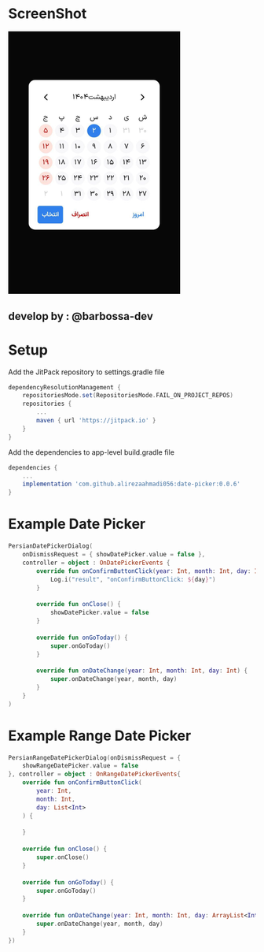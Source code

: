 # ScreenShot
<img src=".github/screenshot.jpg" width="350"/>

## develop by :  @barbossa-dev

# Setup
Add the JitPack repository to settings.gradle file
```gradle
dependencyResolutionManagement {
    repositoriesMode.set(RepositoriesMode.FAIL_ON_PROJECT_REPOS)
    repositories {
        ...      
        maven { url 'https://jitpack.io' }
    }
}
```

Add the dependencies to app-level build.gradle file
```gradle
dependencies {
    ...
    implementation 'com.github.alirezaahmadi056:date-picker:0.0.6'
}
```
# Example Date Picker
```kotlin
PersianDatePickerDialog(
    onDismissRequest = { showDatePicker.value = false },
    controller = object : OnDatePickerEvents {
        override fun onConfirmButtonClick(year: Int, month: Int, day: Int) {
            Log.i("result", "onConfirmButtonClick: ${day}")
        }

        override fun onClose() {
            showDatePicker.value = false
        }

        override fun onGoToday() {
            super.onGoToday()
        }

        override fun onDateChange(year: Int, month: Int, day: Int) {
            super.onDateChange(year, month, day)
        }
    }
)
```

# Example Range Date Picker
```kotlin
PersianRangeDatePickerDialog(onDismissRequest = {
    showRangeDatePicker.value = false
}, controller = object : OnRangeDatePickerEvents{
    override fun onConfirmButtonClick(
        year: Int,
        month: Int,
        day: List<Int>
    ) {

    }

    override fun onClose() {
        super.onClose()
    }

    override fun onGoToday() {
        super.onGoToday()
    }

    override fun onDateChange(year: Int, month: Int, day: ArrayList<Int>) {
        super.onDateChange(year, month, day)
    }
})
```


